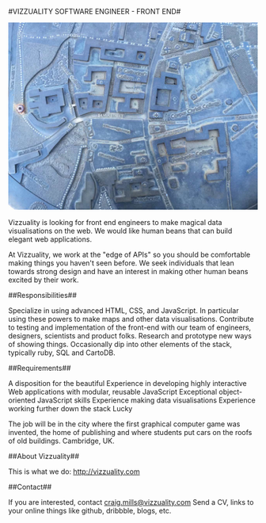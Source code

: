 #VIZZUALITY SOFTWARE ENGINEER - FRONT END#

![Cambridge Map](/images/cambridge.jpg)

Vizzuality is looking for front end engineers to make magical data visualisations on the web. We would like human beans that can build elegant web applications. 

At Vizzuality, we work at the "edge of APIs" so you should be comfortable making things you haven't seen before. We seek individuals that lean towards strong design and have an interest in making other human beans excited by their work.

##Responsibilities##

Specialize in using advanced HTML, CSS, and JavaScript. In particular using these powers to make maps and other data visualisations.
Contribute to testing and implementation of the front-end with our team of engineers, designers, scientists and product folks.
Research and prototype new ways of showing things. Occasionally dip into other elements of the stack, typically ruby, SQL and CartoDB.

##Requirements##

A disposition for the beautiful 
Experience in developing highly interactive Web applications with modular, reusable JavaScript 
Exceptional object-oriented JavaScript skills 
Experience making data visualisations 
Experience working further down the stack 
Lucky 
 
The job will be in the city where the first graphical computer game was invented, the home of publishing and where students put cars on the roofs of old buildings. 
Cambridge, UK. 
 
##About Vizzuality##

This is what we do: http://vizzuality.com 

##Contact##

If you are interested, contact craig.mills@vizzuality.com 
Send a CV, links to your online things like github, dribbble, blogs, etc.